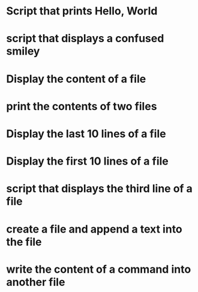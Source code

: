 # Script that prints Hello, World
# script that displays a confused smiley
# Display the content of a file
# print the contents of two files
# Display the last 10 lines of a file
# Display the first 10 lines of a file
# script that displays the third line of a file
# create a file and append a text into the file
# write the content of a command into another file
